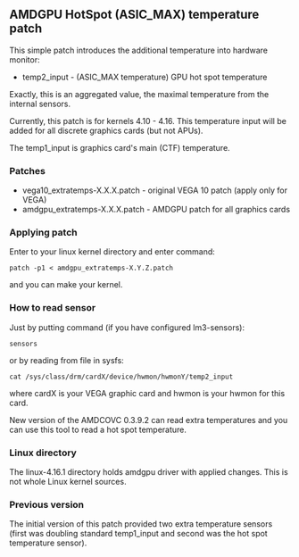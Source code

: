 ## AMDGPU HotSpot (ASIC_MAX) temperature patch

This simple patch introduces the additional temperature into hardware monitor:

* temp2_input - (ASIC_MAX temperature) GPU hot spot temperature

Exactly, this is an aggregated value, the maximal temperature from the internal sensors.

Currently, this patch is for kernels 4.10 - 4.16.
This temperature input will be added for all discrete graphics cards (but not APUs).

The temp1_input is graphics card's main (CTF) temperature.

### Patches

* vega10_extratemps-X.X.X.patch - original VEGA 10 patch (apply only for VEGA)
* amdgpu_extratemps-X.X.X.patch - AMDGPU patch for all graphics cards

### Applying patch

Enter to your linux kernel directory and enter command:

```
patch -p1 < amdgpu_extratemps-X.Y.Z.patch
```

and you can make your kernel.

### How to read sensor

Just by putting command (if you have configured lm3-sensors):

```
sensors
```

or by reading from file in sysfs:

```
cat /sys/class/drm/cardX/device/hwmon/hwmonY/temp2_input
```

where cardX is your VEGA graphic card and hwmon is your hwmon for this card.

New version of the AMDCOVC 0.3.9.2 can read extra temperatures and
you can use this tool to read a hot spot temperature.

### Linux directory

The linux-4.16.1 directory holds amdgpu driver with applied changes.
This is not whole Linux kernel sources.

### Previous version

The initial version of this patch provided two extra temperature sensors
(first was doubling standard temp1_input and second was the hot spot temperature sensor).
